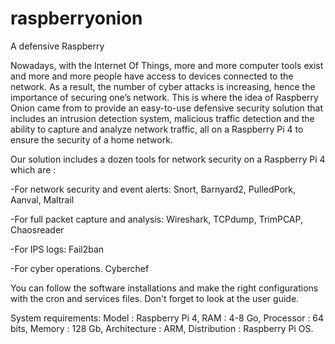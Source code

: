 # raspberryonion
A defensive Raspberry

Nowadays, with the Internet Of Things, more and more computer tools exist and more and more people have access to devices connected to the network. 
As a result, the number of cyber attacks is increasing, hence the importance of securing one’s network. 
This is where the idea of Raspberry Onion came from to provide an easy-to-use defensive security solution that includes an intrusion detection system, 
malicious traffic detection and the ability to capture and analyze network traffic, all on a Raspberry Pi 4 to ensure the security of a home network.

Our solution includes a dozen tools for network security on a Raspberry Pi 4 which are : 

-For network security and event alerts:
Snort, Barnyard2, PulledPork, Aanval, Maltrail

-For full packet capture and analysis:
Wireshark, TCPdump, TrimPCAP, Chaosreader

-For IPS logs:
Fail2ban

-For cyber operations.
Cyberchef

You can follow the software installations and make the right configurations with the cron and services files.
Don't forget to look at the user guide.

System requirements:
Model : Raspberry Pi 4, 
RAM : 4-8 Go, 
Processor : 64 bits, 
Memory : 128 Gb, 
Architecture : ARM, 
Distribution : Raspberry Pi OS.
